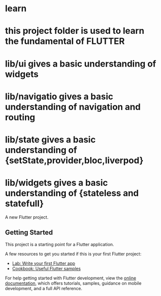 # learn



# this project folder is used to learn the fundamental of FLUTTER

# lib/ui gives a basic understanding of widgets
# lib/navigatio gives a basic understanding of navigation and routing
# lib/state gives a basic understanding of {setState,provider,bloc,liverpod}
# lib/widgets gives a basic understanding of {stateless and statefull}

A new Flutter project.

## Getting Started

This project is a starting point for a Flutter application.

A few resources to get you started if this is your first Flutter project:

- [Lab: Write your first Flutter app](https://docs.flutter.dev/get-started/codelab)
- [Cookbook: Useful Flutter samples](https://docs.flutter.dev/cookbook)

For help getting started with Flutter development, view the
[online documentation](https://docs.flutter.dev/), which offers tutorials,
samples, guidance on mobile development, and a full API reference.
